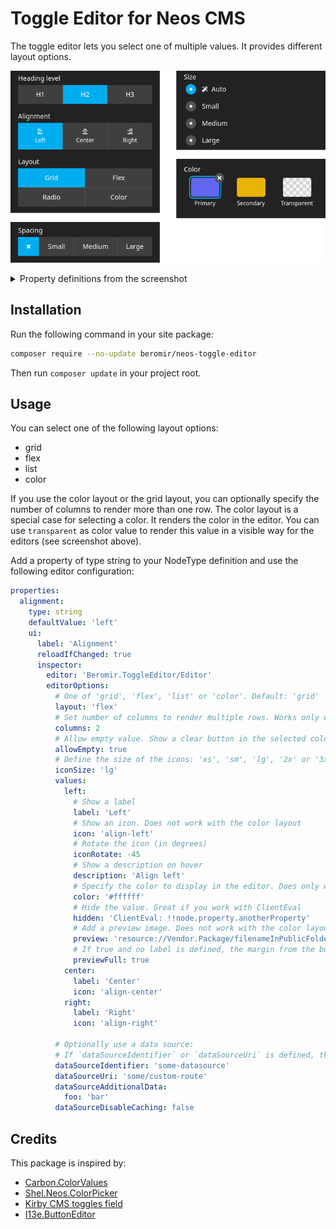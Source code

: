 # Toggle Editor for Neos CMS

The toggle editor lets you select one of multiple values. It provides different layout options.

![Example of the toggle editor in the Neos CMS backend](./docs/images/editor-example.png)

<details>

<summary>Property definitions from the screenshot</summary>

```yaml
properties:
  headingLevel:
    type: string
    ui:
      label: 'Heading level'
      reloadIfChanged: true
      inspector:
        group: 'general'
        editor: 'Beromir.ToggleEditor/Editor'
        editorOptions:
          values:
            h1:
              label: 'H1'
              description: 'Heading level 1'
            h2:
              label: 'H2'
              description: 'Heading level 2'
            h3:
              label: 'H3'
              description: 'Heading level 3'
  alignment:
    type: string
    ui:
      label: 'Alignment'
      reloadIfChanged: true
      inspector:
        group: 'general'
        editor: 'Beromir.ToggleEditor/Editor'
        editorOptions:
          values:
            left:
              label: 'Left'
              icon: 'align-left'
              description: 'Align left'
            center:
              label: 'Center'
              icon: 'align-center'
            right:
              label: 'Right'
              icon: 'align-right'
  layout:
    type: string
    ui:
      label: 'Layout'
      reloadIfChanged: true
      inspector:
        group: 'general'
        editor: 'Beromir.ToggleEditor/Editor'
        editorOptions:
          columns: 2
          values:
            grid:
              label: 'Grid'
            flex:
              label: 'Flex'
            list:
              label: 'Radio'
            color:
              label: 'Color'
  spacing:
    type: string
    ui:
      label: 'Spacing'
      reloadIfChanged: true
      inspector:
        group: 'general'
        editor: 'Beromir.ToggleEditor/Editor'
        editorOptions:
          layout: 'flex'
          values:
            none:
              icon: 'times'
              description: 'No spacing'
            small:
              label: 'Small'
            medium:
              label: 'Medium'
            large:
              label: 'Large'
  size:
    type: string
    defaultValue: 'auto'
    ui:
      label: 'Size'
      reloadIfChanged: true
      inspector:
        group: 'general'
        editor: 'Beromir.ToggleEditor/Editor'
        editorOptions:
          layout: 'list'
          values:
            auto:
              icon: 'magic'
              label: 'Auto'
            small:
              label: 'Small'
            medium:
              label: 'Medium'
            large:
              label: 'Large'
  color:
    type: string
    ui:
      label: 'Color'
      reloadIfChanged: true
      inspector:
        group: 'general'
        editor: 'Beromir.ToggleEditor/Editor'
        editorOptions:
          layout: 'color'
          columns: 3
          allowEmpty: true
          values:
            primary:
              color: '#6366f1'
              label: 'Primary'
              description: 'Primary color'
            secondary:
              color: '#eab308'
              label: 'Secondary'
            transparent:
              color: 'transparent'
              label: 'Transparent'
```

</details>

## Installation

Run the following command in your site package:

```bash
composer require --no-update beromir/neos-toggle-editor
```

Then run `composer update` in your project root.

## Usage

You can select one of the following layout options:

- grid
- flex
- list
- color

If you use the color layout or the grid layout, you can optionally specify the number of columns to render more than one
row.
The color layout is a special case for selecting a color. It renders the color in the editor. You can use `transparent`
as color value to render this value in a visible way for the editors (see screenshot above).

Add a property of type string to your NodeType definition and use the following editor configuration:

```yaml
properties:
  alignment:
    type: string
    defaultValue: 'left'
    ui:
      label: 'Alignment'
      reloadIfChanged: true
      inspector:
        editor: 'Beromir.ToggleEditor/Editor'
        editorOptions:
          # One of 'grid', 'flex', 'list' or 'color'. Default: 'grid'
          layout: 'flex'
          # Set number of columns to render multiple rows. Works only with 'grid' and 'color'
          columns: 2
          # Allow empty value. Show a clear button in the selected color box. Does only work with the color layout
          allowEmpty: true
          # Define the size of the icons: 'xs', 'sm', 'lg', '2x' or '3x'. Default: null
          iconSize: 'lg'
          values:
            left:
              # Show a label
              label: 'Left'
              # Show an icon. Does not work with the color layout
              icon: 'align-left'
              # Rotate the icon (in degrees)
              iconRotate: -45
              # Show a description on hover
              description: 'Align left'
              # Specify the color to display in the editor. Does only work with the color layout
              color: '#ffffff'
              # Hide the value. Great if you work with ClientEval
              hidden: 'ClientEval: !!node.property.anotherProperty'
              # Add a preview image. Does not work with the color layout. Can be also a string with svg markup
              preview: 'resource://Vendor.Package/filenameInPublicFolder.png'
              # If true and no label is defined, the margin from the button get's removed. Defaults to false
              previewFull: true
            center:
              label: 'Center'
              icon: 'align-center'
            right:
              label: 'Right'
              icon: 'align-right'

          # Optionally use a data source:
          # If `dataSourceIdentifier` or `dataSourceUri` is defined, the `values` from above will be ignored
          dataSourceIdentifier: 'some-datasource'
          dataSourceUri: 'some/custom-route'
          dataSourceAdditionalData:
            foo: 'bar'
          dataSourceDisableCaching: false
```

## Credits

This package is inspired by:

- [Carbon.ColorValues](https://github.com/CarbonPackages/Carbon.ColorValues)
- [Shel.Neos.ColorPicker](https://github.com/Sebobo/Shel.Neos.ColorPicker)
- [Kirby CMS toggles field](https://getkirby.com/docs/reference/panel/fields/toggles)
- [I13e.ButtonEditor](https://github.com/ideenstadtwerke/I13e.ButtonEditor)
